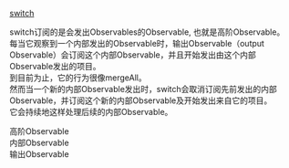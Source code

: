 [switch](http://reactivex.io/rxjs/class/es6/Observable.js~Observable.html#instance-method-switch)  

switch订阅的是会发出Observables的Observable, 也就是高阶Observable。  
每当它观察到一个内部发出的Observable时，输出Observable（output Observable）会订阅这个内部Observable，并且开始发出由这个内部Observable发出的项目。  
到目前为止，它的行为很像mergeAll。  
然而当一个新的内部Observable发出时，switch会取消订阅先前发出的内部Observable，并订阅这个新的内部Observable及开始发出来自它的项目。  
它会持续地这样处理后续的内部Observable。  

高阶Observable  
内部Observable  
输出Observable  
